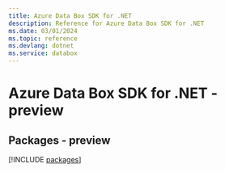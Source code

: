 ```yaml
---
title: Azure Data Box SDK for .NET
description: Reference for Azure Data Box SDK for .NET
ms.date: 03/01/2024
ms.topic: reference
ms.devlang: dotnet
ms.service: databox
---
```

# Azure Data Box SDK for .NET - preview
## Packages - preview
[!INCLUDE [packages](data-box-index.md)]